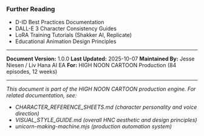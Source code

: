 ### Further Reading
- D-ID Best Practices Documentation
- DALL-E 3 Character Consistency Guides
- LoRA Training Tutorials (Shakker AI, Replicate)
- Educational Animation Design Principles

---

**Document Version:** 1.0.0
**Last Updated:** 2025-10-07
**Maintained By:** Jesse Niesen / Liv Hana AI EA
**For:** HIGH NOON CARTOON Production (84 episodes, 12 weeks)

---

*This document is part of the HIGH NOON CARTOON production engine. For related documentation, see:*
- *CHARACTER_REFERENCE_SHEETS.md (character personality and voice direction)*
- *VISUAL_STYLE_GUIDE.md (overall HNC aesthetic and design principles)*
- *unicorn-making-machine.mjs (production automation system)*

